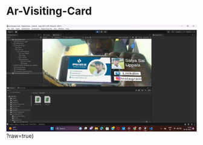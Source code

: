 # Ar-Visiting-Card
![Alt text](https://github.com/SATYASAI-UPPALA/Ar-Visiting-Card/blob/b5ee6b6aefa600fc1bc7a6a673f0768561eb0b8f/Screenshot%20(90).png)?raw=true)
